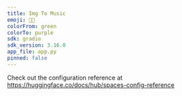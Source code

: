 ```yaml
---
title: Img To Music
emoji: 🌅🎶
colorFrom: green
colorTo: purple
sdk: gradio
sdk_version: 3.16.0
app_file: app.py
pinned: false
---
```


Check out the configuration reference at https://huggingface.co/docs/hub/spaces-config-reference
